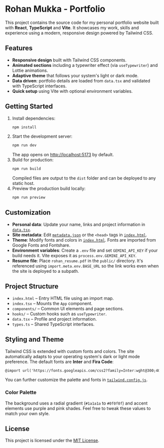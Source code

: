 # Rohan Mukka - Portfolio

This project contains the source code for my personal portfolio website built with **React**, **TypeScript** and **Vite**. It showcases my work, skills and experience using a modern, responsive design powered by Tailwind CSS.

## Features

- **Responsive design** built with Tailwind CSS components.
- **Animated sections** including a typewriter effect (via `useTypewriter`) and Lottie animations.
- **Adaptive theme** that follows your system's light or dark mode.
- **Data driven**: portfolio details are loaded from `data.tsx` and validated with TypeScript interfaces.
- **Quick setup** using Vite with optional environment variables.

## Getting Started

1. Install dependencies:
   ```bash
   npm install
   ```
2. Start the development server:
   ```bash
   npm run dev
   ```
   The app opens on <http://localhost:5173> by default.
3. Build for production:
   ```bash
   npm run build
   ```
   Compiled files are output to the `dist` folder and can be deployed to any static host.
4. Preview the production build locally:
   ```bash
   npm run preview
   ```

## Customization

- **Personal data**: Update your name, links and project information in [`data.tsx`](data.tsx).
- **Site metadata**: Edit [`metadata.json`](metadata.json) or the `<head>` tags in [`index.html`](index.html).
- **Theme**: Modify fonts and colors in [`index.html`](index.html). Fonts are imported from Google Fonts and Fontshare.
- **Environment variables**: Create a `.env` file and set `GEMINI_API_KEY` if your build needs it. Vite exposes it as `process.env.GEMINI_API_KEY`.
- **Resume file**: Place `rohan_resume.pdf` in the `public/` directory. It's referenced using `import.meta.env.BASE_URL` so the link works even when the site is deployed to a subpath.

## Project Structure

- `index.html` – Entry HTML file using an import map.
- `index.tsx` – Mounts the `App` component.
- `components/` – Common UI elements and page sections.
- `hooks/` – Custom hooks such as `useTypewriter`.
- `data.tsx` – Profile and project information.
- `types.ts` – Shared TypeScript interfaces.

## Styling and Theme

Tailwind CSS is extended with custom fonts and colors. The site automatically adapts to your operating system's dark or light mode preference. The default fonts are **Inter** and **Fira Code**:

```html
@import url('https://fonts.googleapis.com/css2?family=Inter:wght@300;400;500;600;700;800&family=Fira+Code:wght@400;500&display=swap');
```

You can further customize the palette and fonts in [`tailwind.config.js`](tailwind.config.js).

### Color Palette

The background uses a radial gradient (`#1a1a1a` to `#0f0f0f`) and accent elements use purple and pink shades. Feel free to tweak these values to match your own style.

## License

This project is licensed under the [MIT License](LICENSE).
